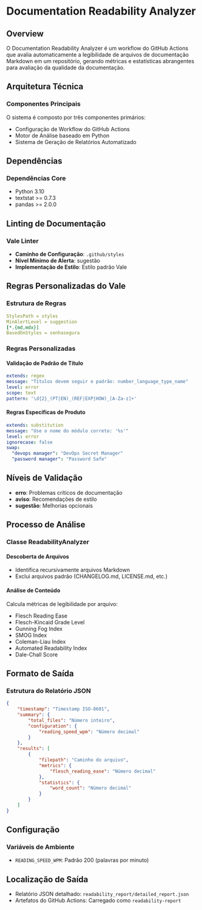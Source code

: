 # Documentation Readability Analyzer

## Overview

O Documentation Readability Analyzer é um workflow do GitHub Actions que avalia automaticamente a legibilidade de arquivos de documentação Markdown em um repositório, gerando métricas e estatísticas abrangentes para avaliação da qualidade da documentação.

## Arquitetura Técnica

### Componentes Principais

O sistema é composto por três componentes primários:

- Configuração de Workflow do GitHub Actions
- Motor de Análise baseado em Python
- Sistema de Geração de Relatórios Automatizado

## Dependências

### Dependências Core

- Python 3.10
- textstat >= 0.7.3
- pandas >= 2.0.0

## Linting de Documentação

### Vale Linter

- **Caminho de Configuração**: `.github/styles`
- **Nível Mínimo de Alerta**: sugestão
- **Implementação de Estilo**: Estilo padrão Vale

## Regras Personalizadas do Vale

### Estrutura de Regras

```yaml
StylesPath = styles
MinAlertLevel = suggestion
[*.{md,mdx}]
BasedOnStyles = senhasegura
```

### Regras Personalizadas

#### Validação de Padrão de Título

```yaml
extends: regex
message: "Títulos devem seguir o padrão: number_language_type_name"
level: error
scope: text
pattern: '\d{2}_(PT|EN)_(REF|EXP|HOW)_[A-Za-z]+'
```

#### Regras Específicas de Produto

```yaml
extends: substitution
message: "Use o nome do módulo correto: '%s'"
level: error
ignorecase: false
swap:
  "devops manager": "DevOps Secret Manager"
  "password manager": "Password Safe"
```

## Níveis de Validação

- **erro**: Problemas críticos de documentação
- **aviso**: Recomendações de estilo
- **sugestão**: Melhorias opcionais

## Processo de Análise

### Classe ReadabilityAnalyzer

#### Descoberta de Arquivos

- Identifica recursivamente arquivos Markdown
- Exclui arquivos padrão (CHANGELOG.md, LICENSE.md, etc.)

#### Análise de Conteúdo

Calcula métricas de legibilidade por arquivo:
- Flesch Reading Ease
- Flesch-Kincaid Grade Level
- Gunning Fog Index
- SMOG Index
- Coleman-Liau Index
- Automated Readability Index
- Dale-Chall Score

## Formato de Saída

### Estrutura do Relatório JSON

```json
{
    "timestamp": "Timestamp ISO-8601",
    "summary": {
        "total_files": "Número inteiro",
        "configuration": {
            "reading_speed_wpm": "Número decimal"
        }
    },
    "results": [
        {
            "filepath": "Caminho do arquivo",
            "metrics": {
                "flesch_reading_ease": "Número decimal"
            },
            "statistics": {
                "word_count": "Número decimal"
            }
        }
    ]
}
```

## Configuração

### Variáveis de Ambiente

- `READING_SPEED_WPM`: Padrão 200 (palavras por minuto)

## Localização de Saída

- Relatório JSON detalhado: `readability_report/detailed_report.json`
- Artefatos do GitHub Actions: Carregado como `readability-report`
